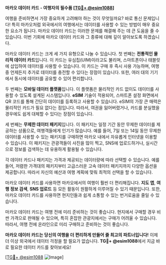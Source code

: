 **마카오 데이터 카드 - 여행자의 필수품 [[TG💪+ @esim1088](https://t.me/s/esim1088)]**

여행을 준비하면서 가장 중요하게 고려해야 하는 것이 무엇일까요? 바로 통신 문제입니다! 특히 마카오처럼 외국에서의 여행에서는 데이터를 사용할 수 있는 방법이 매우 중요한 요소가 됩니다. 마카오 데이터 카드는 이러한 문제를 해결해 주는 데 큰 도움을 줄 수 있습니다. 이번 기회에 마카오 데이터 카드와 그 종류에 대해 깊이 알아보도록 하겠습니다.

마카오 데이터 카드는 크게 세 가지 유형으로 나눌 수 있습니다. 첫 번째는 **전통적인 물리적 데이터 카드**입니다. 이 카드는 유심칩(UIM)이라고도 불리며, 스마트폰이나 태블릿에 삽입하여 데이터를 사용할 수 있습니다. 이 카드는 구매 후 즉시 사용 가능하며, 여행 중 언제든지 추가로 데이터를 충전할 수 있다는 장점이 있습니다. 또한, 여러 대의 기기에서 동시에 데이터를 공유할 수 있어 편리합니다.

두 번째는 **모바일 데이터 플랫폼**입니다. 이 플랫폼은 물리적인 카드 없이도 데이터를 사용할 수 있도록 설계된 시스템입니다. **eSIM** 기술이 적용되어, 스마트폰 설정 화면에서 QR 코드를 통해 간단히 데이터를 등록하고 사용할 수 있습니다. eSIM의 가장 큰 매력은 물리적인 카드가 필요 없다는 점입니다. 따라서, 여권을 잃어버렸거나, 카드를 분실했을 경우에도 쉽게 대체할 수 있다는 장점이 있습니다.

세 번째는 **무제한 데이터 패키지**입니다. 이 패키지는 일정 기간 동안 무제한 데이터를 제공하는 상품으로, 여행객들에게 인기가 많습니다. 예를 들어, 7일 또는 14일 동안 무제한 데이터를 사용할 수 있는 패키지를 구매하면 마카오 내에서 자유롭게 인터넷을 이용할 수 있습니다. 이 패키지는 관광객들이 사진을 많이 찍고, SNS에 업로드하거나, 실시간으로 정보를 검색하는 데 유용하게 활용될 수 있습니다.

각 데이터 카드나 패키지는 가격과 제공되는 데이터량에 따라 선택할 수 있습니다. 예를 들어, 저렴한 가격대의 패키지부터 고급스러운 고속 데이터 패키지까지 다양한 옵션을 제공합니다. 따라서 자신의 예산과 여행 계획에 맞춰 최적의 선택을 할 수 있습니다.

마카오 데이터 카드를 사용하면 마카오에서의 여행이 훨씬 더 편리해집니다. **지도 앱**, **여행 정보 검색**, **SNS 업로드** 등 모든 활동이 원활하게 이루어질 수 있기 때문입니다. 또한, 마카오 데이터 카드를 사용하면 현지인들과 쉽게 소통할 수 있는 번거로움을 줄일 수 있습니다.

마카오 데이터 카드는 여행 전에 미리 준비하는 것이 좋습니다. 현지에서 구매할 경우 비싼 가격으로 판매될 수 있으며, 특히 혼잡한 관광지에서는 구매가 어려울 수 있습니다. 따라서, 여행 전에 온라인으로 미리 구매하고 준비하는 것이 좋습니다.

**마카오 데이터 카드는 당신의 여행을 더 편리하게 만들어 줄 최고의 파트너입니다!** 이제 더 이상 외국에서 데이터 걱정을 할 필요가 없습니다. **TG💪+ @esim1088**에서 지금 바로 필요한 데이터 카드를 찾아보세요!

[[TG💪+ @esim1088](https://t.me/s/esim1088) ![Image](https://i.postimg.cc/Y0z9fWf4/image.png)]